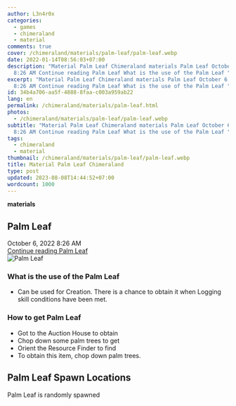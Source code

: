 ```yaml
---
author: L3n4r0x
categories:
  - games
  - chimeraland
  - material
comments: true
cover: /chimeraland/materials/palm-leaf/palm-leaf.webp
date: 2022-01-14T08:56:03+07:00
description: "Material Palm Leaf Chimeraland materials Palm Leaf October 6, 2022
  8:26 AM Continue reading Palm Leaf What is the use of the Palm Leaf "
excerpt: "Material Palm Leaf Chimeraland materials Palm Leaf October 6, 2022
  8:26 AM Continue reading Palm Leaf What is the use of the Palm Leaf "
id: 34b4a706-aa5f-4888-8faa-c003a959ab22
lang: en
permalink: /chimeraland/materials/palm-leaf.html
photos:
  - /chimeraland/materials/palm-leaf/palm-leaf.webp
subtitle: "Material Palm Leaf Chimeraland materials Palm Leaf October 6, 2022
  8:26 AM Continue reading Palm Leaf What is the use of the Palm Leaf "
tags:
  - chimeraland
  - material
thumbnail: /chimeraland/materials/palm-leaf/palm-leaf.webp
title: Material Palm Leaf Chimeraland
type: post
updated: 2023-08-08T14:44:52+07:00
wordcount: 1000
---
```


<link
  rel="stylesheet"
  href="https://rawcdn.githack.com/dimaslanjaka/Web-Manajemen/870a349/css/bootstrap-5-3-0-alpha3-wrapper.css"
/>
<section id="bootstrap-wrapper">
  <div data-bs-theme="dark">
    <div
      class="row g-0 border rounded overflow-hidden flex-md-row mb-4 shadow-sm position-relative bg-dark text-light"
    >
      <div class="col p-4 d-flex flex-column position-static">
        <strong class="d-inline-block mb-2 text-success">materials</strong>
        <h2 class="mb-0">Palm Leaf</h2>
        <div class="mb-1 text-muted">October 6, 2022 8:26 AM</div>
        <a
          href="/chimeraland/materials/palm-leaf.html"
          class="stretched-link d-none text-primary"
          >Continue reading Palm Leaf</a
        >
      </div>
      <div class="col-auto d-none d-md-block d-lg-block">
        <img
          src="https://www.webmanajemen.com/chimeraland/materials/palm-leaf/palm-leaf.webp"
          alt="Palm Leaf"
        />
      </div>
    </div>
    <div class="row">
      <div class="col-lg-6 col-12 mb-2">
        <div class="card">
          <div class="card-body">
            <h3 class="card-title">What is the use of the Palm Leaf</h3>
            <div class="card-text">
              <ul>
                <li>
                  Can be used for Creation. There is a chance to obtain it when
                  Logging skill conditions have been met.
                </li>
              </ul>
            </div>
          </div>
        </div>
      </div>
      <div class="col-lg-6 col-12 mb-2">
        <div class="card">
          <div class="card-body">
            <h3 class="card-title">How to get Palm Leaf</h3>
            <div class="card-text">
              <ul>
                <li>Got to the Auction House to obtain</li>
                <li>Chop down some palm trees to get</li>
                <li>Orient the Resource Finder to find</li>
                <li>To obtain this item, chop down palm trees.</li>
              </ul>
            </div>
          </div>
        </div>
      </div>
      <div class="col-12 mb-2">
        <h2>Palm Leaf Spawn Locations</h2>
        <p>Palm Leaf is randomly spawned</p>
      </div>
    </div>
  </div>
</section>